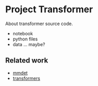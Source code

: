 # Project Transformer

About transformer source code.

- notebook
- python files
- data ... maybe?


## Related work

- [mmdet](https://github.com/open-mmlab/mmdetection)
- [transformers](https://github.com/huggingface/transformers)
